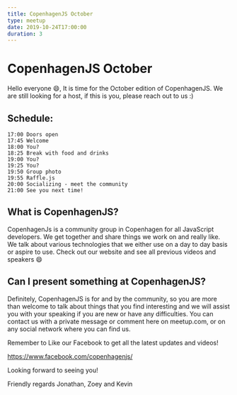 ```yaml
---
title: CopenhagenJS October
type: meetup
date: 2019-10-24T17:00:00
duration: 3
---
```


# CopenhagenJS October

Hello everyone 😄,
It is time for the October edition of CopenhagenJS. We are still looking for a host, if this is you, please reach out to us :)

## Schedule:

    17:00 Doors open
    17:45 Welcome
    18:00 You?
    18:25 Break with food and drinks
    19:00 You?
    19:25 You?
    19:50 Group photo
    19:55 Raffle.js
    20:00 Socializing - meet the community
    21:00 See you next time!

## What is CopenhagenJS?
CopenhagenJs is a community group in Copenhagen for all JavaScript developers. We get together and share things we work on and really like. We talk about various technologies that we either use on a day to day basis or aspire to use. Check out our website and see all previous videos and speakers 😄

## Can I present something at CopenhagenJS?
Definitely, CopenhagenJS is for and by the community, so you are more than welcome to talk about things that you find interesting and we will assist you with your speaking if you are new or have any difficulties. You can contact us with a private message or comment here on meetup.com, or on any social network where you can find us.

Remember to Like our Facebook to get all the latest updates and videos!

https://www.facebook.com/copenhagenjs/

Looking forward to seeing you!

Friendly regards
Jonathan, Zoey and Kevin

